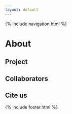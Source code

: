 ```yaml
---
layout: default
---
```


{% include navigation.html %}

# About

## Project

## Collaborators

## Cite us

{% include footer.html %}


